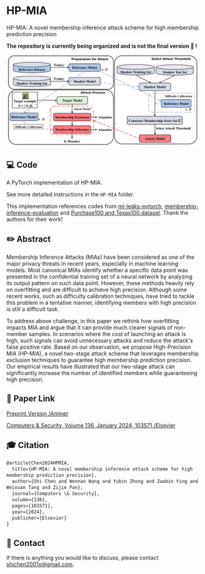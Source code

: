 # HP-MIA
HP-MIA: A novel membership inference attack scheme for high membership prediction precision

**The repository is currently being organized and is not the final version :sneezing_face: !**

![teaserfigure](Overview.png)


##  💻 Code
A PyTorch implementation of HP-MIA.

See more detailed instructions in the `HP-MIA` folder.

This implementation references codes from [ml-leaks-pytorch](https://github.com/GeorgeTzannetos/ml-leaks-pytorch), 
[membership-inference-evaluation](https://github.com/inspire-group/membership-inference-evaluation) and [Purchase100 and Texas100 dataset](https://github.com/xehartnort/Purchase100-Texas100-datasets). Thank the authors for their  work!

## ✏️ Abstract

Membership Inference Attacks (MIAs) have been considered as one of the major privacy threats in recent years, especially in machine learning models. Most canonical MIAs identify whether a specific data point was presented in the confidential training set of a neural network by analyzing its output pattern on such data point. However, these methods heavily rely on overfitting and are difficult to achieve high precision. Although some recent works, such as difficulty calibration techniques, have tried to tackle this problem in a tentative manner, identifying members with high precision is still a difficult task.

To address above challenge, in this paper we rethink how overfitting impacts MIA and argue that it can provide much clearer signals of non-member samples. In scenarios where the cost of launching an attack is high, such signals can avoid unnecessary attacks and reduce the attack's false positive rate. Based on our observation, we propose High-Precision MIA (HP-MIA), a novel two-stage attack scheme that leverages membership exclusion techniques to guarantee high membership prediction precision. Our empirical results have illustrated that our two-stage attack can significantly increase the number of identified members while guaranteeing high precision.


## :memo: Paper Link

[Preprint Version /Aminer](https://static.aminer.cn/upload/pdf/28/1035/1355/65497cb4939a5f4082b36359_1.pdf)

[Computers & Security, Volume 136, January 2024, 103571 /Elsevier](https://www.sciencedirect.com/science/article/abs/pii/S0167404823004819)

## 🎓 Citation

```
@article{Chen2024HPMIA,
  title={HP-MIA: A novel membership inference attack scheme for high membership prediction precision},
  author={Shi Chen and Wennan Wang and Yubin Zhong and Zuobin Ying and Weixuan Tang and Zijie Pan},
  journal={Computers \& Security},
  volume={136},
  pages={103571},
  year={2024},
  publisher={Elsevier}
}
```

## :incoming_envelope: Contact
If there is anything you would like to discuss, please contact shichen2001x@gmail.com.
